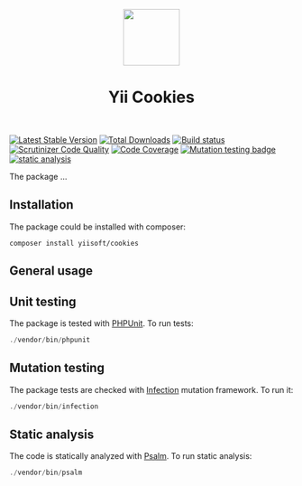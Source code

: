 <p align="center">
    <a href="https://github.com/yiisoft" target="_blank">
        <img src="https://github.com/yiisoft.png" height="100px">
    </a>
    <h1 align="center">Yii Cookies</h1>
    <br>
</p>

[![Latest Stable Version](https://poser.pugx.org/yiisoft/cookies/v/stable.png)](https://packagist.org/packages/yiisoft/cookies)
[![Total Downloads](https://poser.pugx.org/yiisoft/cookies/downloads.png)](https://packagist.org/packages/yiisoft/cookies)
[![Build status](https://github.com/yiisoft/cookies/workflows/build/badge.svg)](https://github.com/yiisoft/cookies/actions?query=workflow%3Abuild)
[![Scrutinizer Code Quality](https://scrutinizer-ci.com/g/yiisoft/cookies/badges/quality-score.png?b=master)](https://scrutinizer-ci.com/g/yiisoft/cookies/?branch=master)
[![Code Coverage](https://scrutinizer-ci.com/g/yiisoft/cookies/badges/coverage.png?b=master)](https://scrutinizer-ci.com/g/yiisoft/cookies/?branch=master)
[![Mutation testing badge](https://img.shields.io/endpoint?style=flat&url=https%3A%2F%2Fbadge-api.stryker-mutator.io%2Fgithub.com%2Fyiisoft%2Fcookies%2Fmaster)](https://dashboard.stryker-mutator.io/reports/github.com/yiisoft/cookies/master)
[![static analysis](https://github.com/yiisoft/cookies/workflows/static%20analysis/badge.svg)](https://github.com/yiisoft/cookies/actions?query=workflow%3A%22static+analysis%22)

The package ...

## Installation

The package could be installed with composer:

```
composer install yiisoft/cookies
```

## General usage

## Unit testing

The package is tested with [PHPUnit](https://phpunit.de/). To run tests:

```php
./vendor/bin/phpunit
```

## Mutation testing

The package tests are checked with [Infection](https://infection.github.io/) mutation framework. To run it:

```php
./vendor/bin/infection
```

## Static analysis

The code is statically analyzed with [Psalm](https://psalm.dev/). To run static analysis:

```php
./vendor/bin/psalm
```
